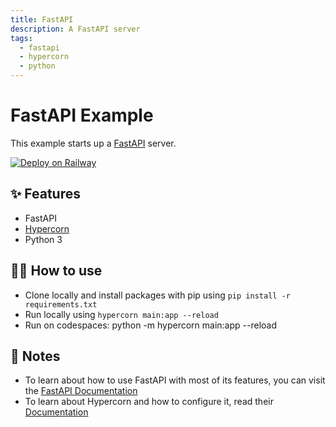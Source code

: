 ```yaml
---
title: FastAPI
description: A FastAPI server
tags:
  - fastapi
  - hypercorn
  - python
---
```


# FastAPI Example

This example starts up a [FastAPI](https://fastapi.tiangolo.com/) server.

[![Deploy on Railway](https://railway.app/button.svg)](https://railway.app/template/-NvLj4?referralCode=CRJ8FE)
## ✨ Features

- FastAPI
- [Hypercorn](https://hypercorn.readthedocs.io/)
- Python 3

## 💁‍♀️ How to use

- Clone locally and install packages with pip using `pip install -r requirements.txt`
- Run locally using `hypercorn main:app --reload`
- Run on codespaces: python -m hypercorn main:app --reload

## 📝 Notes

- To learn about how to use FastAPI with most of its features, you can visit the [FastAPI Documentation](https://fastapi.tiangolo.com/tutorial/)
- To learn about Hypercorn and how to configure it, read their [Documentation](https://hypercorn.readthedocs.io/)
